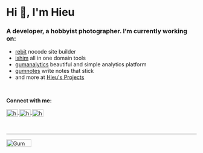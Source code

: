 # Hi 👋, I'm Hieu

### A developer, a hobbyist photographer. I’m currently working on:

- [rebit](https://rebit.co) nocode site builder
- [ishim](https://ish.im) all in one domain tools
- [gumanalytics](https://gumanalytics.com) beautiful and simple analytics platform
- [gumnotes](https://gumnotes.co) write notes that stick
- and more at [Hieu's Projects](https://hieunguyen.info/projects)

<br/>

<b align="left">Connect with me:</b>

<p align="left">
<a href="https://twitter.com/hieussr" target="blank">
    <img align="center" src="https://raw.githubusercontent.com/rahuldkjain/github-profile-readme-generator/master/src/images/icons/Social/twitter.svg" alt="hieussr" height="20" width="30" />
</a>
<a href="https://linkedin.com/in/hieunc" target="blank">
    <img align="center" src="https://raw.githubusercontent.com/rahuldkjain/github-profile-readme-generator/master/src/images/icons/Social/linked-in-alt.svg" alt="hieunc" height="20" width="30" />
</a>
<a href="https://hieunguyen.info" target="blank">
    <img align="center" src="https://cdn.jsdelivr.net/npm/simple-icons@3.1.0/icons/dribbble.svg" alt="hieunguyen.info" height="20" width="30" />
</a>
</p>
<br/>
<hr />
<a title="Gum Analytics" href="https://gumanalytics.com">
<img src="https://lsn.gumanalytics.com/images/Zl-KeqBU7j/gp.svg" alt="Gum pixels" height="20" width="66" />
</a>
